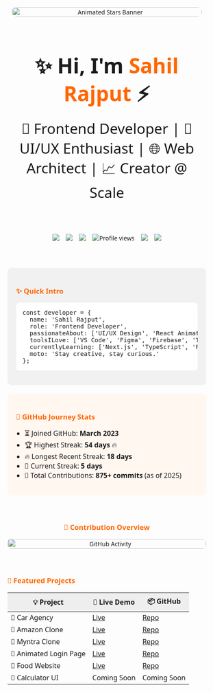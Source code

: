 <div style="display: flex; flex-direction: column; gap: 40px; padding: 20px; box-sizing: border-box; max-width: 100%; font-family: 'Segoe UI', sans-serif;">

  <!-- Banner Section -->

  <div style="text-align: center; padding: 30px 10px;">
    <img src="https://raw.githubusercontent.com/SahilRajput47/particle-background/main/stars.gif" alt="Animated Stars Banner" style="width: 100%; height: auto; border-radius: 10px;" />
  </div>

  <!-- Header Section -->

  <div style="text-align: center;">
    <h1 style="margin: 0; padding: 10px 0; font-size: 5vw;">✨ Hi, I'm <span style="color:#ff6600;">Sahil Rajput</span> ⚡</h1>
    <p style="margin-top: 0; font-size: 3.5vw; max-width: 90vw; margin-inline: auto;">🚀 Frontend Developer | 🎨 UI/UX Enthusiast | 🌐 Web Architect | 📈 Creator @ Scale</p>
  </div>

  <!-- Badge Section -->

  <div style="display: flex; flex-wrap: wrap; justify-content: center; gap: 15px; padding-bottom: 20px;">
    <a href="mailto:sahilrajput4763@gmail.com"><img src="https://img.shields.io/badge/Gmail-D14836?style=for-the-badge&logo=gmail&logoColor=white"/></a>
    <a href="https://github.com/SahilRajput47"><img src="https://img.shields.io/badge/GitHub-000000?style=for-the-badge&logo=github&logoColor=white"/></a>
    <a href="https://linkedin.com/in/sahilrajput47"><img src="https://img.shields.io/badge/LinkedIn-0A66C2?style=for-the-badge&logo=linkedin&logoColor=white"/></a>
    <img src="https://komarev.com/ghpvc/?username=SahilRajput47&style=for-the-badge&color=ff6600" alt="Profile views" />
    <img src="https://img.shields.io/github/followers/SahilRajput47?style=for-the-badge&label=Followers&logo=github&color=blueviolet" />
    <img src="https://img.shields.io/github/stars/SahilRajput47?style=for-the-badge&label=Stars&logo=github&color=ff69b4" />
  </div>

  <!-- Intro and Stats -->

  <div style="display: flex; flex-direction: column; gap: 20px;">
    <div style="padding: 20px; background: #f1f1f1; border-radius: 10px;">
      <h3 style="color:#ff6600">✨ Quick Intro</h3>
      <pre style="overflow-x: auto; background: #fff; padding: 15px; border-radius: 8px; font-size: 14px;">
const developer = {
  name: 'Sahil Rajput',
  role: 'Frontend Developer',
  passionateAbout: ['UI/UX Design', 'React Animations', 'Performance Optimization'],
  toolsILove: ['VS Code', 'Figma', 'Firebase', 'Tailwind'],
  currentlyLearning: ['Next.js', 'TypeScript', 'Framer Motion'],
  moto: 'Stay creative, stay curious.'
};</pre>
    </div>
    <div style="padding: 20px; background: #fff7f0; border-radius: 10px;">
      <h3 style="color:#ff6600">📆 GitHub Journey Stats</h3>
      <ul style="font-size: 16px; padding-left: 20px;">
        <li>⏳ Joined GitHub: <strong>March 2023</strong></li>
        <li>🏆 Highest Streak: <strong>54 days</strong> 🔥</li>
        <li>🔥 Longest Recent Streak: <strong>18 days</strong></li>
        <li>📅 Current Streak: <strong>5 days</strong></li>
        <li>💪 Total Contributions: <strong>875+ commits</strong> (as of 2025)</li>
      </ul>
    </div>
  </div>

  <!-- Contribution Chart -->

  <div style="text-align: center;">
    <h3 style="color:#ff6600">🌿 Contribution Overview</h3>
    <img src="https://github-readme-activity-graph.vercel.app/graph?username=SahilRajput47&theme=react-dark&custom_title=My+Coding+Activity&bg_color=0D1117&color=FF6C00&line=FF6C00&point=F8D866&area=true&hide_border=true" alt="GitHub Activity" style="width: 100%; height: auto; border-radius: 8px;" />
  </div>

  <!-- Projects Table -->

  <div style="overflow-x:auto;">
    <h3 style="color:#ff6600">🎯 Featured Projects</h3>
    <table style="width: 100%; border-collapse: collapse; font-size: 16px;">
      <thead>
        <tr style="background: #eee;">
          <th style="padding: 8px;">💡 Project</th>
          <th style="padding: 8px;">🔗 Live Demo</th>
          <th style="padding: 8px;">📦 GitHub</th>
        </tr>
      </thead>
      <tbody>
        <tr><td>🚗 Car Agency</td><td><a href="https://sahilrajput47.github.io/Car-website-Premium-Ui/">Live</a></td><td><a href="https://github.com/SahilRajput47/Car-Agency">Repo</a></td></tr>
        <tr><td>🛒 Amazon Clone</td><td><a href="https://sahilrajput47.github.io/Amazone-Clone/">Live</a></td><td><a href="https://github.com/SahilRajput47/Amazone-Clone">Repo</a></td></tr>
        <tr><td>🧢 Myntra Clone</td><td><a href="https://sahilrajput47.github.io/Myntra-Functional-Clone/">Live</a></td><td><a href="https://github.com/SahilRajput47/Myntra-Functional-Clone">Repo</a></td></tr>
        <tr><td>🔐 Animated Login Page</td><td><a href="https://sahilrajput47.github.io/Animated-Login-Page/">Live</a></td><td><a href="https://github.com/SahilRajput47/Animated-Login-Page">Repo</a></td></tr>
        <tr><td>🍔 Food Website</td><td><a href="https://sahilrajput47.github.io/Food-Website-Ui/">Live</a></td><td><a href="https://github.com/SahilRajput47/Food-Website">Repo</a></td></tr>
        <tr><td>🧮 Calculator UI</td><td>Coming Soon</td><td>Coming Soon</td></tr>
      </tbody>
    </table>
  </div>

</div>
